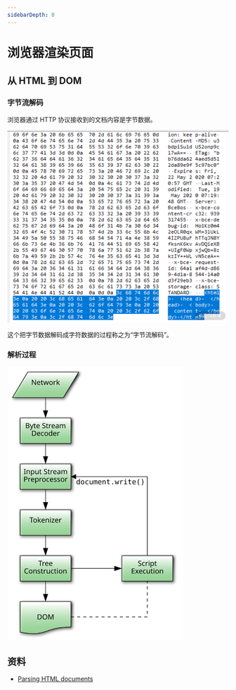 ```yaml
---
sidebarDepth: 0
---
```


# 浏览器渲染页面

## 从 HTML 到 DOM

### 字节流解码

浏览器通过 HTTP 协议接收到的文档内容是字节数据。

![字节流](./imgs/byte_stream.png)

这个把字节数据解码成字符数据的过程称之为“字节流解码”。

### 解析过程

<img src="./imgs/parsing-model-overview.svg" width="400px" />

## 资料

- [Parsing HTML documents](https://html.spec.whatwg.org/multipage/parsing.html#encoding-sniffing-algorithm)
